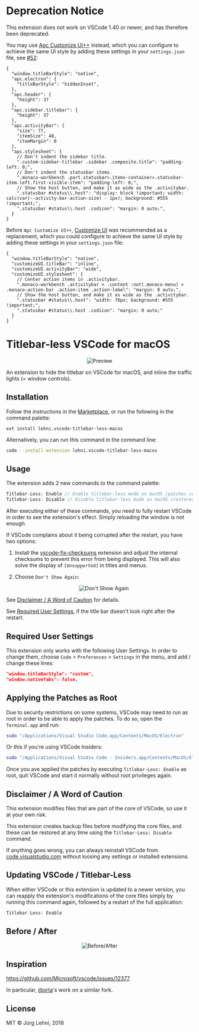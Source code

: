 # Deprecation Notice

This extension does not work on VSCode 1.40 or newer, and has therefore been
deprecated.

You may use [Apc Customize
UI++](https://marketplace.visualstudio.com/items?itemName=drcika.apc-extension)
instead, which you can configure to achieve the same UI style by adding these
settings in your `settings.json` file, see [#52](https://github.com/drcika/apc-extension/issues/52):

```jsonc
{
  "window.titleBarStyle": "native",
  "apc.electron": {
    "titleBarStyle": "hiddenInset",
  },
  "apc.header": {
    "height": 37
  },
  "apc.sidebar.titlebar": {
    "height": 37
  },
  "apc.activityBar": {
    "size": 77,
    "itemSize": 48,
    "itemMargin": 0
  },
  "apc.stylesheet": {
    // Don't indent the sidebar title.
    ".custom-sidebar-titlebar .sidebar .composite.title": "padding-left: 0;",
    // Don't indent the statusbar items.
    ".monaco-workbench .part.statusbar>.items-container>.statusbar-item.left.first-visible-item": "padding-left: 0;",
    // Show the host button, and make it as wide as the .activitybar.
    ".statusbar #status\\.host": "display: block !important; width: calc(var(--activity-bar-action-size) - 1px); background: #555 !important;",
    ".statusbar #status\\.host .codicon": "margin: 0 auto;",
  }
}
```

Before `Apc Customize UI++`, [Customize
UI](https://marketplace.visualstudio.com/items?itemName=iocave.customize-ui) was
recommended as a replacement, which you could configure to achieve the same UI
style by adding these settings in your `settings.json` file:

```jsonc
{
  "window.titleBarStyle": "native",
  "customizeUI.titleBar": "inline",
  "customizeUI.activityBar": "wide",
  "customizeUI.stylesheet": {
    // Center action items in .activitybar.
    ".monaco-workbench .activitybar > .content :not(.monaco-menu) > .monaco-action-bar .action-item .action-label": "margin: 0 auto;",
    // Show the host button, and make it as wide as the .activitybar.
    ".statusbar #status\\.host": "width: 76px; background: #555 !important;",
    ".statusbar #status\\.host .codicon": "margin: 0 auto;"
  }
}
```

# Titlebar-less VSCode for macOS

<p align="center">
  <img src="https://raw.githubusercontent.com/lehni/vscode-titlebar-less-macos/master/resources/preview.png" alt="Preview">
</p>

An extension to hide the titlebar on VSCode for macOS, and inline the traffic
lights (= window controls).

## Installation

Follow the instructions in the
[Marketplace](https://marketplace.visualstudio.com/items?itemName=lehni.vscode-titlebar-less-macos),
or run the following in the command palette:

```shell
ext install lehni.vscode-titlebar-less-macos
```

Alternatively, you can run this command in the command line:

```sh
code --install-extension lehni.vscode-titlebar-less-macos
```

## Usage

The extension adds 2 new commands to the command palette:

```js
Titlebar-Less: Enable // Enable titlebar-less mode on macOS (patches core files)
Titlebar-Less: Disable // Disable titlebar-less mode on macOS (restores core files)
```

After executing either of these commands, you need to fully restart VSCode in
order to see the extension's effect. Simply reloading the window is not enough.

If VSCode complains about it being corrupted after the restart, you have two
options:

1. Install the
   [vscode-fix-checksums](https://marketplace.visualstudio.com/items?itemName=lehni.vscode-fix-checksums)
   extension and adjust the internal checksums to prevent this error from being
   displayed. This will also solve the display of `[Unsupported]` in titles and
   menus.

2. Choose `Don't Show Again`:
    <p align="center">
      <img src="https://raw.githubusercontent.com/lehni/vscode-titlebar-less-macos/master/resources/dont-show-again.png" alt="Don't Show Again">
    </p>

See [Disclaimer / A Word of Caution](#disclaimer--a-word-of-caution) for
details.

See [Required User Settings](#required-user-settings), if the title bar doesn't look right after the restart.

## Required User Settings

This extension only works with the following User Settings. In order to change
them, choose `Code` > `Preferences` > `Settings` in the menu, and add / change
these lines:

```json
"window.titleBarStyle": "custom",
"window.nativeTabs": false,
 ```

## Applying the Patches as Root

Due to security restrictions on some systems, VSCode may need to run as root
in order to be able to apply the patches. To do so, open the `Terminal.app` and
run:

```sh
sudo "/Applications/Visual Studio Code.app/Contents/MacOS/Electron"
```

Or this if you're using VSCode Insiders:

```sh
sudo "/Applications/Visual Studio Code - Insiders.app/Contents/MacOS/Electron"
```

Once you ave applied the patches by executing `Titlebar-Less: Enable` as root,
quit VSCode and start it normally without root privileges again.

## Disclaimer / A Word of Caution

This extension modifies files that are part of the core of VSCode, so use it at
your own risk.

This extension creates backup files before modifying the core files, and these
can be restored at any time using the `Titlebar-Less: Disable` command.

If anything goes wrong, you can always reinstall VSCode from
[code.visualstudio.com](https://code.visualstudio.com/download) without loosing
any settings or installed extensions.

## Updating VSCode / Titlebar-Less

When either VSCode or this extension is updated to a newer version, you can
reapply the extension's modifications of the core files simply by running this
command again, followed by a restart of the full application:

```js
Titlebar-Less: Enable
```

## Before / After

<p align="center">
  <img src="https://raw.githubusercontent.com/lehni/vscode-titlebar-less-macos/master/resources/before-after.png" alt="Before/After">
</p>

## Inspiration

https://github.com/Microsoft/vscode/issues/12377

In particular, [@orta](https://github.com/orta)'s work on a similar fork.

## License

MIT © Jürg Lehni, 2018
